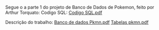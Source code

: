 Segue o a parte 1 do projeto de Banco de Dados de Pokemon, feito por Arthur Torquato:
Codigo SQL:
[Codigo SQL.pdf](https://github.com/user-attachments/files/17995824/Codigo.SQL.pdf)

Descrição do trabalho:
[Banco de dados Pkmn.pdf](https://github.com/user-attachments/files/17757187/Banco.de.dados.Pkmn.pdf)
[Tabelas pkmn.pdf](https://github.com/user-attachments/files/17757365/Tabelas.pkmn.pdf)

